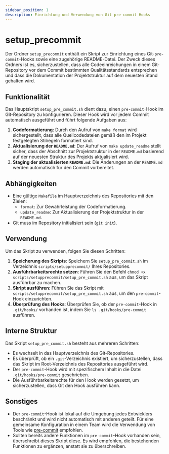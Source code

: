 ```yaml
---
sidebar_position: 1
description: Einrichtung und Verwendung von Git pre-commit Hooks
---
```


# setup_precommit

Der Ordner `setup_precommit` enthält ein Skript zur Einrichtung eines Git-`pre-commit`-Hooks sowie eine zugehörige README-Datei. Der Zweck dieses Ordners ist es, sicherzustellen, dass alle Codeeinreichungen in einem Git-Repository vor dem Commit bestimmten Qualitätsstandards entsprechen und dass die Dokumentation der Projektstruktur auf dem neuesten Stand gehalten wird.

## Funktionalität

Das Hauptskript `setup_pre_commit.sh` dient dazu, einen `pre-commit`-Hook im Git-Repository zu konfigurieren. Dieser Hook wird vor jedem Commit automatisch ausgeführt und führt folgende Aufgaben aus:

1. **Codeformatierung**: Durch den Aufruf von `make format` wird sichergestellt, dass alle Quellcodedateien gemäß den im Projekt festgelegten Stilregeln formatiert sind.
2. **Aktualisierung der `README.md`**: Der Aufruf von `make update_readme` stellt sicher, dass der Abschnitt zur Projektstruktur in der `README.md` basierend auf der neuesten Struktur des Projekts aktualisiert wird.
3. **Staging der aktualisierten `README.md`**: Die Änderungen an der `README.md` werden automatisch für den Commit vorbereitet.

## Abhängigkeiten

- Eine gültige `Makefile` im Hauptverzeichnis des Repositories mit den Zielen:
  - `format`: Zur Gewährleistung der Codeformatierung.
  - `update_readme`: Zur Aktualisierung der Projektstruktur in der `README.md`.
- Git muss im Repository initialisiert sein (`git init`).

## Verwendung

Um das Skript zu verwenden, folgen Sie diesen Schritten:

1. **Speicherung des Skripts**: Speichern Sie `setup_pre_commit.sh` im Verzeichnis `scripts/setupprecommit/` Ihres Repositories.
2. **Ausführbarkeitsrechte setzen**: Führen Sie den Befehl `chmod +x scripts/setupprecommit/setup_pre_commit.sh` aus, um das Skript ausführbar zu machen.
3. **Skript ausführen**: Führen Sie das Skript mit `scripts/setupprecommit/setup_pre_commit.sh` aus, um den `pre-commit`-Hook einzurichten.
4. **Überprüfung des Hooks**: Überprüfen Sie, ob der `pre-commit`-Hook in `.git/hooks/` vorhanden ist, indem Sie `ls .git/hooks/pre-commit` ausführen.

## Interne Struktur

Das Skript `setup_pre_commit.sh` besteht aus mehreren Schritten:

- Es wechselt in das Hauptverzeichnis des Git-Repositories.
- Es überprüft, ob ein `.git`-Verzeichnis existiert, um sicherzustellen, dass das Skript im Root-Verzeichnis des Repositories ausgeführt wird.
- Der `pre-commit`-Hook wird mit spezifischem Inhalt in die Datei `.git/hooks/pre-commit` geschrieben.
- Die Ausführbarkeitsrechte für den Hook werden gesetzt, um sicherzustellen, dass Git den Hook ausführen kann.

## Sonstiges

- Der `pre-commit`-Hook ist lokal auf die Umgebung jedes Entwicklers beschränkt und wird nicht automatisch mit anderen geteilt. Für eine gemeinsame Konfiguration in einem Team wird die Verwendung von Tools wie [pre-commit](https://pre-commit.com/) empfohlen.
- Sollten bereits andere Funktionen im `pre-commit`-Hook vorhanden sein, überschreibt dieses Skript diese. Es wird empfohlen, die bestehenden Funktionen zu ergänzen, anstatt sie zu überschreiben.
